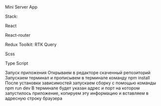 Mini Server App

Stack:

React

React-router

Redux Toolkit: RTK Query

Scss

Type Script

Запуск приложения
Открываем в редакторе скаченный репозиторий 
Запускаем терминал и прописывем в терминале команду npm install 
После установки зависимостей запускаем сборку с помощью команды npm run dev 
В терминале будет указан адрес и порт на котором запустилось приложение, 
копируем эту информацию и вставляем в адресную строку браузера
